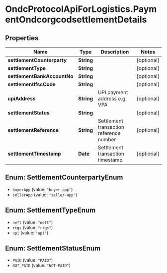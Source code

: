 # OndcProtocolApiForLogistics.PaymentOndcorgcodsettlementDetails

## Properties
Name | Type | Description | Notes
------------ | ------------- | ------------- | -------------
**settlementCounterparty** | **String** |  | [optional] 
**settlementType** | **String** |  | [optional] 
**settlementBankAccountNo** | **String** |  | [optional] 
**settlementIfscCode** | **String** |  | [optional] 
**upiAddress** | **String** | UPI payment address e.g. VPA | [optional] 
**settlementStatus** | **String** |  | [optional] 
**settlementReference** | **String** | Settlement transaction reference number | [optional] 
**settlementTimestamp** | **Date** | Settlement transaction timestamp | [optional] 

<a name="SettlementCounterpartyEnum"></a>
## Enum: SettlementCounterpartyEnum

* `buyerApp` (value: `"buyer-app"`)
* `sellerApp` (value: `"seller-app"`)


<a name="SettlementTypeEnum"></a>
## Enum: SettlementTypeEnum

* `neft` (value: `"neft"`)
* `rtgs` (value: `"rtgs"`)
* `upi` (value: `"upi"`)


<a name="SettlementStatusEnum"></a>
## Enum: SettlementStatusEnum

* `PAID` (value: `"PAID"`)
* `NOT_PAID` (value: `"NOT-PAID"`)

